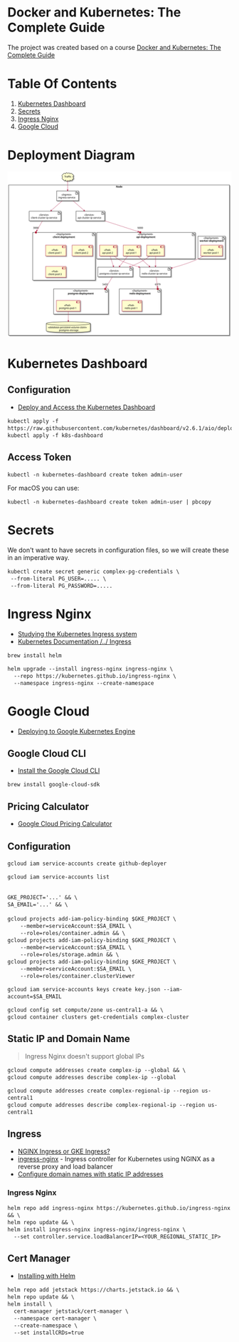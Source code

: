 # Docker and Kubernetes: The Complete Guide

The project was created based on a course [Docker and Kubernetes: The Complete Guide](https://www.udemy.com/course/docker-and-kubernetes-the-complete-guide)

# Table Of Contents

1. [Kubernetes Dashboard](#kubernetes-dashboard)
2. [Secrets](#secrets)
3. [Ingress Nginx](#ingress-nginx)
4. [Google Cloud](#google-cloud)

# Deployment Diagram

![](./docs/deployment.svg)

# Kubernetes Dashboard

## Configuration

* [Deploy and Access the Kubernetes Dashboard](https://kubernetes.io/docs/tasks/access-application-cluster/web-ui-dashboard/)

```shell
kubectl apply -f https://raw.githubusercontent.com/kubernetes/dashboard/v2.6.1/aio/deploy/recommended.yaml
kubectl apply -f k8s-dashboard
```

## Access Token

```shell
kubectl -n kubernetes-dashboard create token admin-user
```

For macOS you can use:
```shell
kubectl -n kubernetes-dashboard create token admin-user | pbcopy
```

# Secrets

We don't want to have secrets in configuration files, so we will create these in an imperative way.

```shell
kubectl create secret generic complex-pg-credentials \
 --from-literal PG_USER=..... \
 --from-literal PG_PASSWORD=.....
```

# Ingress Nginx

* [Studying the Kubernetes Ingress system](https://www.joyfulbikeshedding.com/blog/2018-03-26-studying-the-kubernetes-ingress-system.html)
* [Kubernetes Documentation /../ Ingress](https://kubernetes.io/docs/concepts/services-networking/ingress/)

```shell
brew install helm
```

```shell
helm upgrade --install ingress-nginx ingress-nginx \
  --repo https://kubernetes.github.io/ingress-nginx \
  --namespace ingress-nginx --create-namespace
```

# Google Cloud

* [Deploying to Google Kubernetes Engine](https://docs.github.com/en/actions/deployment/deploying-to-your-cloud-provider/deploying-to-google-kubernetes-engine)

## Google Cloud CLI

* [Install the Google Cloud CLI](https://cloud.google.com/sdk/docs/install-sdk)

```shell
brew install google-cloud-sdk
```

## Pricing Calculator

* [Google Cloud Pricing Calculator](https://cloud.google.com/products/calculator)

## Configuration

```shell
gcloud iam service-accounts create github-deployer
```
```shell
gcloud iam service-accounts list
```

```shell

GKE_PROJECT='...' && \
SA_EMAIL='...' && \

gcloud projects add-iam-policy-binding $GKE_PROJECT \
	--member=serviceAccount:$SA_EMAIL \
	--role=roles/container.admin && \
gcloud projects add-iam-policy-binding $GKE_PROJECT \
	--member=serviceAccount:$SA_EMAIL \
	--role=roles/storage.admin && \
gcloud projects add-iam-policy-binding $GKE_PROJECT \
	--member=serviceAccount:$SA_EMAIL \
	--role=roles/container.clusterViewer
```

```shell
gcloud iam service-accounts keys create key.json --iam-account=$SA_EMAIL
```

```shell
gcloud config set compute/zone us-central1-a && \
gcloud container clusters get-credentials complex-cluster
```

## Static IP and Domain Name

> Ingress Nginx doesn't support global IPs

```shell
gcloud compute addresses create complex-ip --global && \
gcloud compute addresses describe complex-ip --global
```

```shell
gcloud compute addresses create complex-regional-ip --region us-central1
gcloud compute addresses describe complex-regional-ip --region us-central1
```

## Ingress

* [NGINX Ingress or GKE Ingress?](https://medium.com/@glen.yu/nginx-ingress-or-gke-ingress-d87dd9db504c)
* [ingress-nginx](https://artifacthub.io/packages/helm/ingress-nginx/ingress-nginx#configuration) - Ingress controller
for Kubernetes using NGINX as a reverse proxy and load balancer
* [Configure domain names with static IP addresses](https://cloud.google.com/kubernetes-engine/docs/tutorials/configuring-domain-name-static-ip)

### Ingress Nginx

```shell
helm repo add ingress-nginx https://kubernetes.github.io/ingress-nginx && \
helm repo update && \
helm install ingress-nginx ingress-nginx/ingress-nginx \
  --set controller.service.loadBalancerIP=<YOUR_REGIONAL_STATIC_IP>
```

## Cert Manager

* [Installing with Helm](https://cert-manager.io/docs/installation/helm/#installing-with-helm)

```shell
helm repo add jetstack https://charts.jetstack.io && \
helm repo update && \
helm install \
  cert-manager jetstack/cert-manager \
  --namespace cert-manager \
  --create-namespace \
  --set installCRDs=true
```